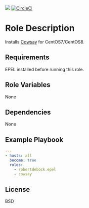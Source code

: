 [![](https://github.com/ansible-roles-matsumura/cowsay/workflows/build/badge.svg)](https://github.com/ansible-roles-matsumura/cowsay/actions?query=workflow%3Abuild)
[![CircleCI](https://circleci.com/gh/ansible-roles-matsumura/cowsay.svg?style=svg)](https://circleci.com/gh/ansible-roles-matsumura/cowsay)

Role Description
=========

Installs [Cowsay](https://github.com/tnalpgge/rank-amateur-cowsay) for CentOS7/CentOS8.

Requirements
------------

EPEL installed before running this role.

Role Variables
--------------

None

Dependencies
------------

None

Example Playbook
----------------

```YAML
---
- hosts: all
  become: true
  roles:
    - robertdebock.epel
    - cowsay
```

License
-------

BSD
